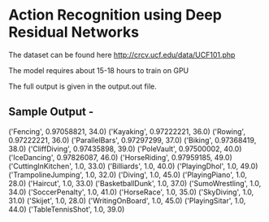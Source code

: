 # Action Recognition using Deep Residual Networks

The dataset can be found here http://crcv.ucf.edu/data/UCF101.php

The model requires about 15-18 hours to train on GPU 

The full output is given in the  output.out file. 

## Sample Output - 

('Fencing', 0.97058821, 34.0)
('Kayaking', 0.97222221, 36.0)
('Rowing', 0.97222221, 36.0)
('ParallelBars', 0.97297299, 37.0)
('Biking', 0.97368419, 38.0)
('CliffDiving', 0.97435898, 39.0)
('PoleVault', 0.97500002, 40.0)
('IceDancing', 0.97826087, 46.0)
('HorseRiding', 0.97959185, 49.0)
('CuttingInKitchen', 1.0, 33.0)
('Billiards', 1.0, 40.0)
('PlayingDhol', 1.0, 49.0)
('TrampolineJumping', 1.0, 32.0)
('Diving', 1.0, 45.0)
('PlayingPiano', 1.0, 28.0)
('Haircut', 1.0, 33.0)
('BasketballDunk', 1.0, 37.0)
('SumoWrestling', 1.0, 34.0)
('SoccerPenalty', 1.0, 41.0)
('HorseRace', 1.0, 35.0)
('SkyDiving', 1.0, 31.0)
('Skijet', 1.0, 28.0)
('WritingOnBoard', 1.0, 45.0)
('PlayingSitar', 1.0, 44.0)
('TableTennisShot', 1.0, 39.0)
